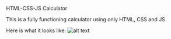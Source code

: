 HTML-CSS-JS Calculator

This is a fully functioning calculator using only HTML, CSS and JS

Here is what it looks like:
![alt text](https://github.com/SterlingChin/calculator-html-css-js/images/main.png "Main Picture")